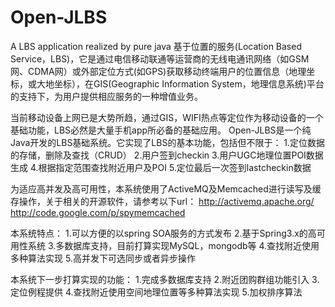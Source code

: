 Open-JLBS
=========

A LBS application realized by pure java
基于位置的服务(Location Based Service，LBS)，它是通过电信移动联通等运营商的无线电通讯网络（如GSM网、CDMA网）或外部定位方式(如GPS)获取移动终端用户的位置信息（地理坐标，或大地坐标），在GIS(Geographic Information System，地理信息系统)平台的支持下，为用户提供相应服务的一种增值业务。

当前移动设备上网已是大势所趋，通过GIS，WIFI热点等定位作为移动设备的一个基础功能，LBS必然是大量手机app所必备的基础应用。
Open-JLBS是一个纯Java开发的LBS基础系统。它实现了LBS的基本功能，包括但不限于：
1.定位数据的存储，删除及查找（CRUD）
2.用户签到checkin
3.用户UGC地理位置POI数据生成
4.根据指定范围查找附近用户及POI
5.定位最后一次签到lastcheckin数据

为适应高并发及高可用性，本系统使用了ActiveMQ及Memcached进行读写及缓存操作，关于相关的开源软件，请参考以下url：
http://activemq.apache.org/
http://code.google.com/p/spymemcached

本系统特点：
1.可以方便的以spring SOA服务的方式发布
2.基于Spring3.x的高可用性系统
3.多数据库支持，目前打算实现MySQL，mongodb等
4.查找附近使用多种算法实现
5.高并发下可选同步或者异步操作

本系统下一步打算实现的功能：
1.完成多数据库支持
2.附近团购群组功能引入
3.定位例程提供
4.查找附近使用空间地理位置等多种算法实现
5.加权排序算法
